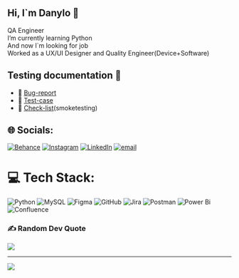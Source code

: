 ## Hi, I`m Danylo 👋 <br>

QA Engineer <br>
I’m currently learning Python <br>
And now I`m looking for job <br>
Worked as a UX/UI Designer and Quality Engineer(Device+Software)

## Testing documentation 📄
- 🐞 [Bug-report](https://docs.google.com/spreadsheets/d/1ONGbdt4K-JWgcFF_lFbWFxyupjARgR7NpiwlJvwUvzI/edit?gid=1207223175#gid=1207223175)
- 📑 [Test-case](https://docs.google.com/spreadsheets/d/1ONGbdt4K-JWgcFF_lFbWFxyupjARgR7NpiwlJvwUvzI/edit?gid=0#gid=0)
-  📌 [Check-list](https://docs.google.com/spreadsheets/d/1ONGbdt4K-JWgcFF_lFbWFxyupjARgR7NpiwlJvwUvzI/edit?gid=1895905273#gid=1895905273)(smoketesting)

## 🌐 Socials:
[![Behance](https://img.shields.io/badge/Behance-1769ff?logo=behance&logoColor=white)](https://www.behance.net/07d70e5b) [![Instagram](https://img.shields.io/badge/Instagram-%23E4405F.svg?logo=Instagram&logoColor=white)](https://instagram.com/mazitofff) [![LinkedIn](https://img.shields.io/badge/LinkedIn-%230077B5.svg?logo=linkedin&logoColor=white)](https://www.linkedin.com/in/danylo-mazitov-7b26a52a5/) [![email](https://img.shields.io/badge/Email-D14836?logo=gmail&logoColor=white)](mailto:tvdan29@gmail.com) 

# 💻 Tech Stack:
![Python](https://img.shields.io/badge/python-3670A0?style=for-the-badge&logo=python&logoColor=ffdd54) ![MySQL](https://img.shields.io/badge/mysql-4479A1.svg?style=for-the-badge&logo=mysql&logoColor=white) ![Figma](https://img.shields.io/badge/figma-%23F24E1E.svg?style=for-the-badge&logo=figma&logoColor=white) ![GitHub](https://img.shields.io/badge/github-%23121011.svg?style=for-the-badge&logo=github&logoColor=white) ![Jira](https://img.shields.io/badge/jira-%230A0FFF.svg?style=for-the-badge&logo=jira&logoColor=white) ![Postman](https://img.shields.io/badge/Postman-FF6C37?style=for-the-badge&logo=postman&logoColor=white) ![Power Bi](https://img.shields.io/badge/power_bi-F2C811?style=for-the-badge&logo=powerbi&logoColor=black) ![Confluence](https://img.shields.io/badge/confluence-%23172BF4.svg?style=for-the-badge&logo=confluence&logoColor=white)

### ✍️ Random Dev Quote
![](https://quotes-github-readme.vercel.app/api?type=horizontal&theme=radical)

---
[![](https://visitcount.itsvg.in/api?id=mazitoff&icon=1&color=0)](https://visitcount.itsvg.in)

<!-- Proudly created with GPRM ( https://gprm.itsvg.in ) -->
